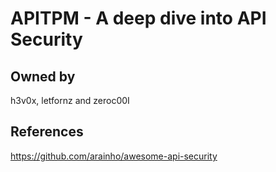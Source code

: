 # APITPM - A deep dive into API Security
## Owned by 
h3v0x, letfornz and zeroc00I 
## References
https://github.com/arainho/awesome-api-security
